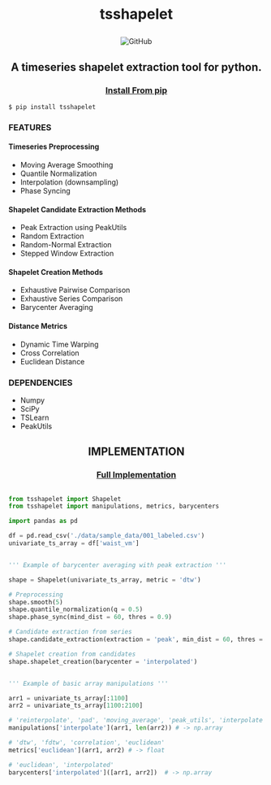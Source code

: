 # <p align="center"> tsshapelet
<div align="center">
<p>
<img alt="GitHub" src="https://img.shields.io/github/license/gellison321/tsshapelet">
</p>
</div>

## <p align="center"> A timeseries shapelet extraction tool for python.

### <p align="center">[Install From pip](https://pypi.org/project/tsshapelet/)
```
$ pip install tsshapelet
```

### **FEATURES**

#### Timeseries Preprocessing
- Moving Average Smoothing
- Quantile Normalization
- Interpolation (downsampling)
- Phase Syncing

#### Shapelet Candidate Extraction Methods
- Peak Extraction using PeakUtils
- Random Extraction
- Random-Normal Extraction
- Stepped Window Extraction

#### Shapelet Creation Methods
- Exhaustive Pairwise Comparison
- Exhaustive Series Comparison
- Barycenter Averaging

#### Distance Metrics
- Dynamic Time Warping
- Cross Correlation
- Euclidean Distance


### **DEPENDENCIES**
- Numpy
- SciPy
- TSLearn
- PeakUtils

##  <p align="center"> IMPLEMENTATION
### <p align="center"> [Full Implementation](https://github.com/gellison321/tsshapelet/blob/main/implementation.ipynb)

```python

from tsshapelet import Shapelet
from tsshapelet import manipulations, metrics, barycenters

import pandas as pd

df = pd.read_csv('./data/sample_data/001_labeled.csv')
univariate_ts_array = df['waist_vm']


''' Example of barycenter averaging with peak extraction '''

shape = Shapelet(univariate_ts_array, metric = 'dtw')

# Preprocessing
shape.smooth(5)
shape.quantile_normalization(q = 0.5)
shape.phase_sync(mind_dist = 60, thres = 0.9)

# Candidate extraction from series
shape.candidate_extraction(extraction = 'peak', min_dist = 60, thres = 0.8, max_dist = 120)

# Shapelet creation from candidates
shape.shapelet_creation(barycenter = 'interpolated')


''' Example of basic array manipulations '''

arr1 = univariate_ts_array[:1100]
arr2 = univariate_ts_array[1100:2100]

# 'reinterpolate', 'pad', 'moving_average', 'peak_utils', 'interpolate'
manipulations['interpolate'](arr1, len(arr2)) # -> np.array

# 'dtw', 'fdtw', 'correlation', 'euclidean'
metrics['euclidean'](arr1, arr2) # -> float

# 'euclidean', 'interpolated'
barycenters['interpolated']([arr1, arr2])  # -> np.array

```
